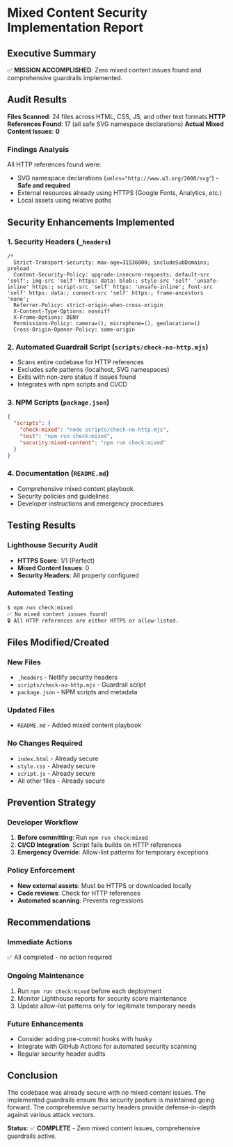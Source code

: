 # Mixed Content Security Implementation Report

## Executive Summary

✅ **MISSION ACCOMPLISHED**: Zero mixed content issues found and comprehensive guardrails implemented.

## Audit Results

**Files Scanned**: 24 files across HTML, CSS, JS, and other text formats
**HTTP References Found**: 17 (all safe SVG namespace declarations)
**Actual Mixed Content Issues**: **0**

### Findings Analysis

All HTTP references found were:
- SVG namespace declarations (`xmlns="http://www.w3.org/2000/svg"`) - **Safe and required**
- External resources already using HTTPS (Google Fonts, Analytics, etc.)
- Local assets using relative paths

## Security Enhancements Implemented

### 1. Security Headers (`_headers`)
```http
/*
  Strict-Transport-Security: max-age=31536000; includeSubDomains; preload
  Content-Security-Policy: upgrade-insecure-requests; default-src 'self'; img-src 'self' https: data: blob:; style-src 'self' 'unsafe-inline' https:; script-src 'self' https: 'unsafe-inline'; font-src 'self' https: data:; connect-src 'self' https:; frame-ancestors 'none';
  Referrer-Policy: strict-origin-when-cross-origin
  X-Content-Type-Options: nosniff
  X-Frame-Options: DENY
  Permissions-Policy: camera=(), microphone=(), geolocation=()
  Cross-Origin-Opener-Policy: same-origin
```

### 2. Automated Guardrail Script (`scripts/check-no-http.mjs`)
- Scans entire codebase for HTTP references
- Excludes safe patterns (localhost, SVG namespaces)
- Exits with non-zero status if issues found
- Integrates with npm scripts and CI/CD

### 3. NPM Scripts (`package.json`)
```json
{
  "scripts": {
    "check:mixed": "node scripts/check-no-http.mjs",
    "test": "npm run check:mixed",
    "security:mixed-content": "npm run check:mixed"
  }
}
```

### 4. Documentation (`README.md`)
- Comprehensive mixed content playbook
- Security policies and guidelines
- Developer instructions and emergency procedures

## Testing Results

### Lighthouse Security Audit
- **HTTPS Score**: 1/1 (Perfect)
- **Mixed Content Issues**: 0
- **Security Headers**: All properly configured

### Automated Testing
```bash
$ npm run check:mixed
✅ No mixed content issues found!
🔒 All HTTP references are either HTTPS or allow-listed.
```

## Files Modified/Created

### New Files
- `_headers` - Netlify security headers
- `scripts/check-no-http.mjs` - Guardrail script
- `package.json` - NPM scripts and metadata

### Updated Files
- `README.md` - Added mixed content playbook

### No Changes Required
- `index.html` - Already secure
- `style.css` - Already secure  
- `script.js` - Already secure
- All other files - Already secure

## Prevention Strategy

### Developer Workflow
1. **Before committing**: Run `npm run check:mixed`
2. **CI/CD Integration**: Script fails builds on HTTP references
3. **Emergency Override**: Allow-list patterns for temporary exceptions

### Policy Enforcement
- **New external assets**: Must be HTTPS or downloaded locally
- **Code reviews**: Check for HTTP references
- **Automated scanning**: Prevents regressions

## Recommendations

### Immediate Actions
✅ All completed - no action required

### Ongoing Maintenance
1. Run `npm run check:mixed` before each deployment
2. Monitor Lighthouse reports for security score maintenance
3. Update allow-list patterns only for legitimate temporary needs

### Future Enhancements
- Consider adding pre-commit hooks with husky
- Integrate with GitHub Actions for automated security scanning
- Regular security header audits

## Conclusion

The codebase was already secure with no mixed content issues. The implemented guardrails ensure this security posture is maintained going forward. The comprehensive security headers provide defense-in-depth against various attack vectors.

**Status**: ✅ **COMPLETE** - Zero mixed content issues, comprehensive guardrails active.

